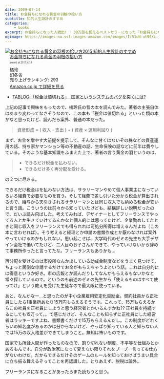 ```yaml
---
date: 2009-07-14
title: お金持ちになれる黄金の羽根の拾い方
subtitle: 知的人生設計のすすめ
categories: 
    - books
excerpt: お金持ちになった人続出! ! 30万部を超えるベストセラーになった『お金持ちになれる黄金の羽根の拾い方』を12年ぶりに全面改訂。
ogimage: https://images-na.ssl-images-amazon.com/images/I/51uN-ut9SXL.jpg
---
```


<div class="azlink-box"><div class="azlink-image" style="float:left"><a href="http://www.amazon.co.jp/exec/obidos/ASIN/B00NUTUVI4/warikiru-22/" name="azlinklink" target="_blank"><img src="https://images-na.ssl-images-amazon.com/images/I/51uN-ut9SXL._SL160_.jpg" alt="お金持ちになれる黄金の羽根の拾い方2015 知的人生設計のすすめ" style="border:none" /></a></div><div class="azlink-info" style="float:left;margin-left:15px;line-height:120%"><div class="azlink-name" style="margin-bottom:10px;line-height:120%"><a href="http://www.amazon.co.jp/exec/obidos/ASIN/B00NUTUVI4/warikiru-22/" name="azlinklink" target="_blank">お金持ちになれる黄金の羽根の拾い方</a><div class="azlink-powered-date" style="font-size:7pt;margin-top:5px;font-family:verdana;line-height:120%">posted at 2015.4.13</div></div><div class="azlink-detail">橘玲<br />幻冬舎<br />売り上げランキング: 293<br /></div><div class="azlink-link" style="margin-top:5px"><a href="http://www.amazon.co.jp/exec/obidos/ASIN/B00NUTUVI4/warikiru-22/" target="_blank">Amazon.co.jp で詳細を見る</a></div></div><div class="azlink-footer" style="clear:left"></div></div>

+ [TABLOG:「税金は値切れる」　国家というシステムのバグを突くには?](http://blog.livedoor.jp/tabbata/archives/50693023.html)

上記の記事で興味をもったので、橘玲氏の昔の本を読んでみた。著者の主張自体はあまり変わってなさそうなので、この本も「税金は値切れる」といった類の本かなと思ったけど、読んだら案外、普通の本だった。

> 資産形成 = ( 収入 - 支出 ) + ( 資産 × 運用利回り )

まず、お金を増やす大前提を提示して、そんなに甘くはないぞの株などの資産運用の話、持ち家かマンション等の不動産の話、生命保険の話などに前半は費やしている。そのような基本知識をふまえた上で、著者の言う黄金の羽というのは、

> + できるだけ税金を払わない。
> + できるだけ多く再分配を受ける。

の２つに尽きる。

できるだけ税金はを払わない方法は、サラリーマンやめて個人事業主になっていろいろ経費で必要なものを買う。そして経費で差し引いた分から税金が算出されるので、給与から天引きされるサラリーマンとは同じ収入でも納める税金が安いと言う話。こういうのは前々から知っていたけども、結構詳しい説明だったので、だいぶ読み飛ばした。考えてみれば、デザイナーとしてフリーランスでやってる人とか生きていけてるんかなと個人的には思ってたけど、企業勤めしてたときと同じ収入をフリーランスでも得られれば可処分所得は増えるんだよね（この本に言わせれば）。そう考えると経理とか申請の書類作成とか厭わなければ案外やっていけるのかもしれない。思い起こせば、大学時代のゼミの先生も大手デザイン会社で働いてたけど、二人目のお子さんができて、やっていけないから辞めて事務所作ったと言ってたな。フリーランスもありかも...

再分配を受けるのは市役所なんか出している助成金制度などをうまく見つけて、ちょっと面倒な申請するだけでお金がもらえちゃうよという話。これは自分的には得意というか好き。市の広報とか読んだりしてなんかもらえるもないかなと常々探しているので。というのも前述のゼミの先生から「使えるものはすべて使ってけ」という教えを受けた生徒なので最大限に使っている。


あと、なんかなー...と思ったのが中小企業雇用安定化奨励金。契約社員から正社員にしたら1事業所あたり15万円もらえるそうです。これって、15万もらえるからこの社員を正社員にしようと思う経営者とかいるんすかね?? 正社員を持続するにしても15万って。。て感じだけど、そんなことも知らずに正社員にした経営者はラッキーですよね、書類書くだけで15万もらえるんだし。この制度がどれくらいの知名度があるのかは分からないけど、やっぱり知っている人と知らない人では15万の収入格差ができてしまうこと。無知は怖いものです。

国家でも所詮人間が作ったものなので、割り切れない制度、不平等な仕組みとかあるもんです。自分が政治家になって変えない限りそれをブーブー言っても仕方がないわけだ。だからできるだけそのゲームのルールを知っておけばうまい具合に立ち振る舞えるぞってことを再認識した。とりあえず、脱税は論外。

フリーランスになることがあったらまた読もうと思う。





